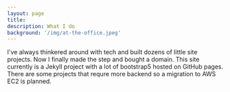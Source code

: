 ```yaml
---
layout: page
title: 
description: What I do
background: '/img/at-the-office.jpeg'
---
```


<script>
  window.location.href = "/activity.html";
</script>

I've always thinkered around with tech and built dozens of little site projects. Now I finally made the step and bought a domain. This site currently is a Jekyll project with a lot of bootstrap5 hosted on GitHub pages. There are some projects that requre more backend so a migration to AWS EC2 is planned. 

<style>
    /* ensure image is not to dark on main page */
header.masthead .overlay {
            position: absolute;
            top: 0;
            left: 0;
            height: 100%;
            width: 100%;
            background-color: $gray-900;
            opacity: 0.3 !important;
}
</style>